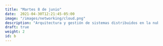 ```yaml
---
title: "Martes 8 de junio"
date:  2021-04-30T12:21:45-05:00
image: "/images/networking/cloud.png"
description: "Arquitectura y gestión de sistemas distribuidos en la nube (cloud native)"
draft: true
weight: 2
id: b
---
```


